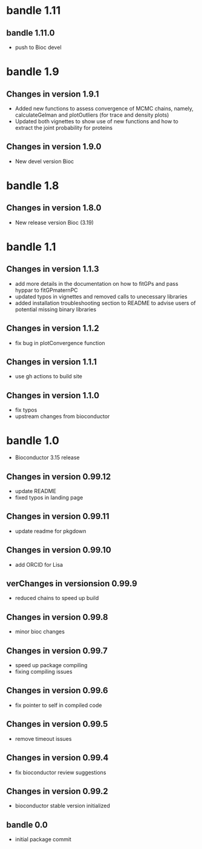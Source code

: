 # bandle 1.11

## bandle 1.11.0 
- push to Bioc devel

# bandle 1.9

## Changes in version 1.9.1
- Added new functions to assess convergence of MCMC chains, namely,
  calculateGelman and plotOutliers (for trace and density plots)
- Updated both vignettes to show use of new functions and how to extract
  the joint probability for proteins

## Changes in version 1.9.0
- New devel version Bioc  

# bandle 1.8

## Changes in version 1.8.0
- New release version Bioc (3.19)

# bandle 1.1

## Changes in version 1.1.3
- add more details in the documentation on how to fitGPs and pass hyppar 
  to fitGPmaternPC
- updated typos in vignettes and removed calls to unecessary libraries 
- added installation troubleshooting section to README to advise users of 
  potential missing binary libraries

## Changes in version 1.1.2
- fix bug in plotConvergence function

## Changes in version 1.1.1
- use gh actions to build site

## Changes in version 1.1.0
- fix typos
- upstream changes from bioconductor

# bandle 1.0
- Bioconductor 3.15 release

## Changes in version 0.99.12
- update README
- fixed typos in landing page

## Changes in version 0.99.11

- update readme for pkgdown
## Changes in version 0.99.10

- add ORCID for Lisa
## verChanges in versionsion 0.99.9

- reduced chains to speed up build
## Changes in version 0.99.8

- minor bioc changes 

## Changes in version 0.99.7

- speed up package compiling
- fixing compiling issues

## Changes in version 0.99.6

- fix pointer to self in compiled code

## Changes in version 0.99.5

- remove timeout issues

## Changes in version 0.99.4

- fix bioconductor review suggestions

## Changes in version 0.99.2

- bioconductor stable version initialized

## bandle 0.0

- initial package commit


